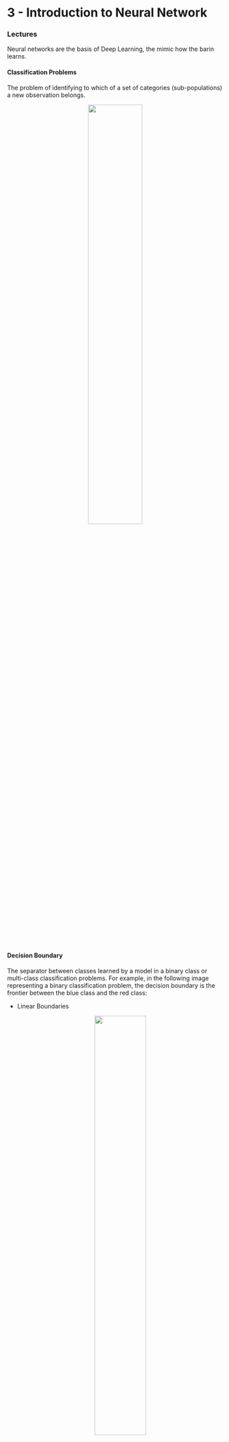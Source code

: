 # 3 - Introduction to Neural Network
### Lectures
  Neural networks are the basis of Deep Learning, the mimic how the barin learns.
#### Classification Problems
  The problem of identifying to which of a set of categories (sub-populations) a new observation belongs.

  <p align="center">
    <img src="./images/lesson-3/classification-problems.PNG" width="50%">
  </p>

#### Decision Boundary
  The separator between classes learned by a model in a binary class or multi-class classification problems. For example, in the following image representing a binary classification problem, the decision boundary is the frontier between the blue class and the red class:

  * Linear Boundaries
    <p align="center">
      <img src="./images/lesson-3/linear-boundaries.PNG" width="50%">
    </p>

  * Higher Dimensions
    <p align="center">
      <img src="./images/lesson-3/higher-dimensions.PNG" width="50%">
    </p>

#### Perceptrons
  A system (either hardware or software) that takes in one or more input values, runs a function on the weighted sum of the inputs, and computes a single output value. In machine learning, the function is typically nonlinear, such as ReLU, sigmoid, or tanh.

  In the following illustration, the perceptron takes n inputs, each of which is itself modified by a weight before entering the perceptron:

  <p align="center">
    <img src="./images/lesson-3/perceptrons.PNG" width="50%">
  </p>

  A perceptron that takes in n inputs, each multiplied by separate
  weights. The perceptron outputs a single value.

  Perceptrons are the (nodes) in deep neural networks. That is, a deep neural network consists of multiple connected perceptrons, plus a backpropagation algorithm to introduce feedback.

#### Why "Neural Networks"?

  <p align="center">
    <img src="./images/lesson-3/why-neural-network.PNG" width="50%">
  </p>

#### Perceptrons as Logical Operators

* AND Perceptron

  <p align="center">
    <img src="./images/lesson-3/and-quiz.png" width="50%">
  </p>

* OR Perceptron

  <p align="center">
    <img src="./images/lesson-3/or-quiz.png" width="50%">
  </p>

    <p align="center">
    <img src="./images/lesson-3/and-to-or.png" width="50%">
  </p>

* NOT Perceptron
  Unlike the other perceptrons we looked at, the NOT operation only cares about one input. The operation returns a 0 if the input is 1 and a 1 if it's a 0. The other inputs to the perceptron are ignored.

* XOR Perceptron

  <p align="center">
    <img src="./images/lesson-3/xor.png" width="50%">
  </p>

#### Perceptron Trick
<p align="center">
  <img src="./images/lesson-3/perceptron-trick.PNG" width="50%">
</p>

#### Perceptron Algorithm
<p align="center">
  <img src="./images/lesson-3/perceptron-algorithm.PNG" width="50%">
</p>

#### Non-Linear Regions
<p align="center">
  <img src="./images/lesson-3/non-linear-regions.PNG" width="50%">
</p>

#### Error Functions
Error function if a way to measure how far we are from the optimal solution. Error function should be able to see arbitrary small variations to show which way to move, that is why it should be continuous. If it is discreet, then there is no way to tell where
to go, because every direction may look the same
<p align="center">
  <img src="./images/lesson-3/error-functions.PNG" width="50%">
</p>

#### Log-loss Error Function
<p align="center">
  <img src="./images/lesson-3/log-loss-error-function.PNG" width="50%">
</p>

#### Discrete vs Continous
<p align="center">
  <img src="./images/lesson-3/discrete-vs-continous.PNG">
</p>

#### Softmax
A function that provides probabilities for each possible class in a multi-class classification model.Softmax function is a generalization of sigmoid function that is used in the multi-class classification problems (while sigmoid is inherently binary). Softmax function normalizes the scores so that the final outputs for all classes sums up to 1 while individual outputs represent the probability of a point to belong to some class.
The probabilities add up to exactly 1.0. For example, softmax might determine that the probability of a particular image being a duck at 0.67, a beaver at 0.33, and a walrus at 0. (Also called full softmax.)

<p align="center">
  <img src="./images/lesson-3/softmax.PNG" width="50%">
</p>

#### One-Hot Encoding
One-hot encoding is a way to convert categorical variables to binary vectors
A sparse vector in which:

* One element is set to 1.
* All other elements are set to 0.

One-hot encoding is commonly used to represent strings or identifiers that have a finite set of possible values. For example, suppose a given botany data set chronicles 15,000 different species, each denoted with a unique string identifier. As part of feature engineering, you'll probably encode those string identifiers as one-hot vectors in which the vector has a size of 15,000.

<p align="center">
  <img src="./images/lesson-3/one-hot-encoding.PNG" width="50%">
</p>


#### Maximum Likelihood
How to understand whether a model is good or bad? Compare it to the reality! For example, suppose you build a model to predict weather, if the model says that there is 90% chance of rain and 10% chance of sun, but in reality, you see absolutely cloudless sky, then the model is bad.
Likelihood is a function that describes the plausibility of a model parameter value, given specific observed data.
Maximum Likelihood is a state when the modelhas parameters which maximize the likelihood function
<p align="center">
  <img src="./images/lesson-3/maximum-likelihood.PNG" width="50%">
</p>

#### Cross-Entropy

Cross-entropy is an elaboration of maximum likelihood principle. The main motivation is to turn products into sums with the 𝑙𝑜𝑔 function. Deep Learning usually involves a lot of manipulations with the numbers in [0,1] interval, but when we multiply a lot of small numbers together the resulting product can be vanishingly small so it is better to work with sums instead of products.
A generalization of Log Loss to multi-class classification problems. Cross-entropy quantifies the difference between two probability distributions.

<p align="center">
  <img src="./images/lesson-3/cross-entropy.PNG" width="50%">
</p>
Our Objective is to minimize the cross-entropy and maximize the likelihood
#### Multi-Class Cross Entropy
<p align="center">
  <img src="./images/lesson-3/multi-class-cross-entropy.PNG" width="50%">
</p>

#### Logistic Regression
Logistic regression is basically a linear regression combined with logistic (sigmoid) function. Gradient descent is used to optimize the parameters.
A model that generates a probability for each possible discrete label value in classification problems by applying a sigmoid function to a linear prediction. Although logistic regression is often used in binary classification problems, it can also be used in multi-class classification problems (where it becomes called multi-class logistic regression or multinomial regression).
<p align="center">
  <img src="./images/lesson-3/logistic-regresssion.PNG" width="50%">
</p>

#### Gradient Descent
A technique to minimize loss by computing the gradients of loss with respect to the model's parameters, conditioned on training data. Informally, gradient descent iteratively adjusts parameters, gradually finding the best combination of weights and bias to minimize loss.
<p align="center">
  <img src="./images/lesson-3/gradient-descent.PNG" width="50%">
</p>

#### Feedforward
During the feedforwarding step, we apply a sequence of linear models and sigmoid functions to the input and propagate it through all neurons to get the final predictions. The process is similar to the process employed in the simple (one-neuron) perceptron, but instead of just one transformation, the original input undergoes a series of transformations through numerous neurons. Output of one neuron becomes input to another neuron.
<p align="center">
  <img src="./images/lesson-3/feedforward.PNG" width="50%">
</p>

#### Backpropagation
Feedforwarding is basically a composition of a bunch of functions. Backpropagation involves taking derivatives of each component of that composition in order to know how each parameter influence the error function. This allows us to adjust each weight accordingly.
It is the primary algorithm for performing gradient descent on neural networks. First, the output values of each node are calculated (and cached) in a forward pass. Then, the partial derivative of the error with respect to each parameter is calculated in a backward pass through the graph.
<p align="center">
  <img src="./images/lesson-3/backpropagration.PNG" width="50%">
</p>

#### Overfitting & Underfitting
##### Overfitting
Overfitting is trying to solve a problem with overcomplicated solution.
Creating a model that matches the training data so closely that the model fails to make correct predictions on new data.
This error due to high variance.

##### Underfitting
Underfitting is trying to solve a problem with oversimplified solution
Producing a model with poor predictive ability because the model hasn't captured the complexity of the training data. Many problems can cause underfitting, including:

* Training on the wrong set of features.
* Training for too few epochs or at too low a learning rate.
* Training with too high a regularization rate.
* Providing too few hidden layers in a deep neural network.

This error due to high bias

<p align="center">
  <img src="./images/lesson-3/overfitting-and-underfitting.PNG" width="50%">
</p>

#### Early Stopping
A method for regularization that involves ending model training before training loss finishes decreasing. In early stopping, you end model training when the loss on a validation data set starts to increase, that is, when generalization performance worsens.
<p align="center">
  <img src="./images/lesson-3/early-stopping.PNG" width="50%">
</p>
Early stopping is stopping the training process when test error starts to go up.

#### Regularization
Regularization means punishing large weights by adding special regularization term to the error function. This regularization term consists of magnitude of weights multiplied by hyperparameter 𝜆. 𝜆 – is a number in the [0,1] interval and it tells how much we should punish large weights.
The penalty on a model's complexity. Regularization helps prevent overfitting. Different kinds of regularization include:

* L1 regularization
* L2 regularization
* Dropout 
* Early stopping : This method prevents Overfitting. We track the loss on the validation set during the training phase and use it to determine when to stop training such that the model is accurate but not overfitting

<p align="center">
  <img src="./images/lesson-3/regularization.PNG" width="50%">
</p>

#### Dropout
Dropout is a technique that involves freezing a neuron temporarily so it will not participate in the training in order for other neurons to have more ‘responsibility’.
A form of regularization useful in training neural networks. Dropout regularization works by removing a random selection of a fixed number of the units in a network layer for a single gradient step. The more units dropped out, the stronger the regularization. This is analogous to training the network to emulate an exponentially large ensemble of smaller networks.
<p align="center">
  <img src="./images/lesson-3/dropout.PNG" width="50%">
</p>

#### Local Minima
Sometimes the model can be stuck in the suboptimal solution. There are a couple of ways to overcome this problem: random restart and momentum are one of them
<p align="center">
  <img src="./images/lesson-3/local-minima.PNG" width="50%">
</p>

#### Random Restart
Random restart is a restart of the training process with differently initialized weights
<p align="center">
  <img src="./images/lesson-3/random-restart.PNG" width="50%">
</p>

#### Momentum
Momentum technique allows to jump through the local minimum.
It is a sophisticated gradient descent algorithm in which a learning step depends not only on the derivative in the current step, but also on the derivatives of the step(s) that immediately preceded it. Momentum involves computing an exponentially weighted moving average of the gradients over time, analogous to momentum in physics. Momentum sometimes prevents learning from getting stuck in local minima.
<p align="center">
  <img src="./images/lesson-3/momentum.PNG" width="50%">
</p>

#### Learning rate decay 
Learning rate decay is a process of decreasing the learning rate over the course of training. This sometimes helps to prevent jumping over the minimum.

#### Vanishing gradient and activation functions
The backpropagation step involves taking a lot of products of the numbers below zero, so sometimes gradients become vanishingly small as the slope of sigmoid function if quite small when the function approaches 1 or 0. So, there are some other activation functions that can help to diminish the problem

### Notebooks
* [Gradient Descent](https://github.com/agungsantoso/deep-learning-v2-pytorch/blob/master/intro-neural-networks/gradient-descent/GradientDescent.ipynb)
* [Analyzing Student Data](https://github.com/agungsantoso/deep-learning-v2-pytorch/blob/master/intro-neural-networks/student-admissions/StudentAdmissions.ipynb)

